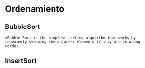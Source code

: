 # Ordenamiento 
## BubbleSort 

	>Bubble Sort is the simplest sorting algorithm that works by repeatedly swapping the adjacent elements if they are in wrong 
	>order.

## InsertSort
